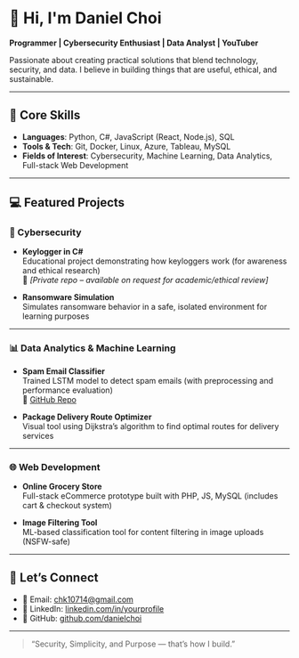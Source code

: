 # 👋 Hi, I'm Daniel Choi  
**Programmer | Cybersecurity Enthusiast | Data Analyst | YouTuber**

Passionate about creating practical solutions that blend technology, security, and data. I believe in building things that are useful, ethical, and sustainable.

---

## 🧠 Core Skills  
- **Languages**: Python, C#, JavaScript (React, Node.js), SQL  
- **Tools & Tech**: Git, Docker, Linux, Azure, Tableau, MySQL  
- **Fields of Interest**: Cybersecurity, Machine Learning, Data Analytics, Full-stack Web Development  

---

## 💻 Featured Projects

### 🔐 Cybersecurity
- **Keylogger in C#**  
  Educational project demonstrating how keyloggers work (for awareness and ethical research)  
  🔗 *[Private repo – available on request for academic/ethical review]*

- **Ransomware Simulation**  
  Simulates ransomware behavior in a safe, isolated environment for learning purposes

---

### 📊 Data Analytics & Machine Learning
- **Spam Email Classifier**  
  Trained LSTM model to detect spam emails (with preprocessing and performance evaluation)  
  🔗 [GitHub Repo](https://github.com/danielchoi/spam-lstm-classifier)

- **Package Delivery Route Optimizer**  
  Visual tool using Dijkstra’s algorithm to find optimal routes for delivery services

---

### 🌐 Web Development
- **Online Grocery Store**  
  Full-stack eCommerce prototype built with PHP, JS, MySQL (includes cart & checkout system)

- **Image Filtering Tool**  
  ML-based classification tool for content filtering in image uploads (NSFW-safe)

---


## 🤝 Let’s Connect  
- 📧 Email: chk10714@gmail.com 
- 💼 LinkedIn: [linkedin.com/in/yourprofile](https:www.linkedin.com/in/daniel-Choi-68744b304)  
- 🧠 GitHub: [github.com/danielchoi](https://github.com/danielchoi)

---

> “Security, Simplicity, and Purpose — that’s how I build.”
